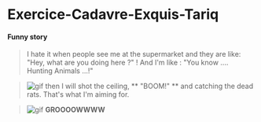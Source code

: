 # Exercice-Cadavre-Exquis-Tariq

#### Funny story

> I hate it when people see me at the supermarket and they are like: "Hey, what are you doing here ?" !
> And I'm like : "You know .... Hunting Animals ...!"

>![gif](https://media3.giphy.com/media/xT5LMtRMpzBxi9SzS0/source.gif "hunt")
 then I will shot the ceiling, ** "BOOM!" **
 and catching the dead rats. That's what I'm aiming for.

> ![gif](https://media.giphy.com/media/LCssCgwewjFE4/giphy.gif)
__GROOOOWWWW__